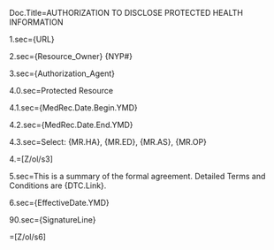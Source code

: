 Doc.Title=AUTHORIZATION TO DISCLOSE PROTECTED HEALTH INFORMATION

1.sec={URL}

2.sec={Resource_Owner} {NYP#}

3.sec={Authorization_Agent}

4.0.sec=Protected Resource

4.1.sec={MedRec.Date.Begin.YMD}

4.2.sec={MedRec.Date.End.YMD}

4.3.sec=Select: {MR.HA}, {MR.ED}, {MR.AS}, {MR.OP}

4.=[Z/ol/s3]

5.sec=This is a summary of the formal agreement. Detailed Terms and Conditions are {DTC.Link}. 

6.sec={EffectiveDate.YMD}

90.sec={SignatureLine}

=[Z/ol/s6]